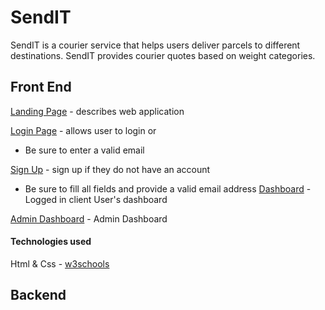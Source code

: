 # SendIT

SendIT is a courier service that helps users deliver parcels to different destinations. SendIT provides courier quotes based on weight categories.


## Front End

[Landing Page](https://patrickf949.github.io/SendIT/Application/ui/) - describes web application

[Login Page](https://patrickf949.github.io/SendIT/Application/ui/login.html) - allows user to login or
* Be sure to enter a valid email 

[Sign Up](https://patrickf949.github.io/SendIT/Application/ui/signup.html) - sign up if they do not have an account
* Be sure to fill all fields and provide a valid email address
[Dashboard](https://patrickf949.github.io/SendIT/Application/ui/dashboard.html) - Logged in client User's dashboard

[Admin Dashboard](https://patrickf949.github.io/SendIT/Application/ui/admin_dashboard.html) - Admin Dashboard

#### Technologies used

Html & Css - [w3schools](https://www.w3schools.com/)

## Backend
### 